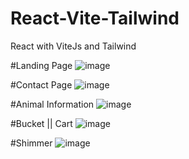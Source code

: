 # React-Vite-Tailwind
React with ViteJs and Tailwind 

#Landing Page
![image](https://github.com/SaurabhMulay999/React-Vite-Tailwind/assets/90036775/16151478-0698-456a-9534-3490f4574dd0)

#Contact Page
![image](https://github.com/SaurabhMulay999/React-Vite-Tailwind/assets/90036775/27a35367-6018-4ccb-b012-d63013e34202)

#Animal Information
![image](https://github.com/SaurabhMulay999/React-Vite-Tailwind/assets/90036775/1661342a-a70e-4ed7-8994-eb6c9ce20627)

#Bucket ||  Cart
![image](https://github.com/SaurabhMulay999/React-Vite-Tailwind/assets/90036775/e0c7cbbf-712c-431b-aca4-d2244d858366)

#Shimmer
![image](https://github.com/SaurabhMulay999/React-Vite-Tailwind/assets/90036775/88504a2f-cb5d-4949-909d-7281cd564423)
